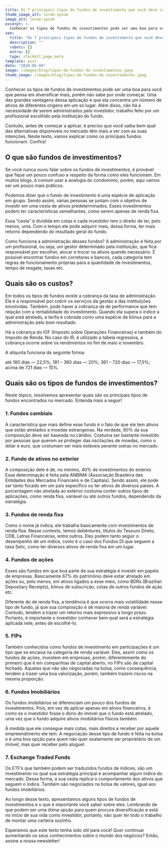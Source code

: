 ```yaml
---
title: Os 7 principais tipos de fundos de investimento que você deve conhecer
thumb_image_alt: lorem-ipsum
image_alt: lorem-ipsum
excerpt: >-
  Conhecer os tipos de fundos de investimentos pode ser uma boa para você que pensa em diversificar mais, porém não sabe por onde começar. Uma das grandes vantagens dessa aplicação é que ela concentra um número de ativos de diferentes origens em um só lugar. Além disso, não há a necessidade de serem administrados pelo investidor, trabalho feito por um profissional escolhido pela instituição do fundo.
seo:
  title: "Os 7 principais tipos de fundos de investimento que você deve conhecer"
  description: ""
  robots: []
  extra: []
  type: stackbit_page_meta
template: post
date: "2020-05-04"
image: /images/blog/tipos-de-fundos-de-investimentos.jpeg
thumb_image: /images/blog/tipos-de-fundos-de-investimentos.jpeg
---
```


Conhecer os tipos de fundos de investimentos pode ser uma boa para você que pensa em diversificar mais, porém não sabe por onde começar. Uma das grandes vantagens dessa aplicação é que ela concentra um número de ativos de diferentes origens em um só lugar. Além disso, não há a necessidade de serem administrados pelo investidor, trabalho feito por um profissional escolhido pela instituição do fundo.

Contudo, antes de começar a aplicar, é preciso que você saiba bem qual das alternativas disponíveis no mercado têm mais a ver com as suas intenções. Neste texto, vamos explicar como os principais fundos funcionam. Confira!

## O que são fundos de investimentos?

Se você nunca ouviu falar sobre os fundos de investimentos, é provável que fique um pouco confuso a respeito da forma como eles funcionam. Em muitos blogs, é comum usar a analogia do condomínio, porém, aqui vamos ser um pouco mais práticos.

Podemos dizer que o fundo de investimento é uma espécie de aplicação em grupo. Sendo assim, várias pessoas se juntam com o objetivo de investir em uma cesta de ativos predeterminados. Esses investimentos podem ter características semelhantes, como serem apenas de renda fixa.

Essa “cesta” é dividida em cotas e cada investidor tem o direito de ter, pelo menos, uma. Com o tempo ele pode adquirir mais, dessa forma, ter mais retorno dependendo do resultado geral do fundo.

Como funciona a administração desses fundos?
A administração é feita por um profissional, ou seja, um gestor determinado pela instituição, que fica responsável por escolher, alocar e trocar os ativos quando necessário. É possível encontrar fundos em corretoras e bancos, cada categoria tem regras de funcionamento próprias para a quantidade de investimentos, tempo de resgate, taxas etc.

## Quais são os custos?

Em todos os tipos de fundos existe a cobrança da taxa de administração. Ela é a responsável por cobrir os serviços da gestão e das instituições envolvidas. Também, pode haver a cobrança da de performance que tem relação com a rentabilidade do investimento. Quando ela supera o índice a qual está atrelado, a tarifa é cobrada como uma espécie de bônus para a administração pelo bom resultado.

Há a cobrança do IOF (Imposto sobre Operações Financeiras) e também do Imposto de Renda. No caso do IR, é utilizado a tabela regressiva, a cobrança ocorre sobre os rendimentos no fim de maio e novembro.

A alíquota funciona da seguinte forma:

até 180 dias — 22,5%;
181 – 360 dias — 20%;
361 – 720 dias — 17,5%;
acima de 721 dias — 15%.

## Quais são os tipos de fundos de investimentos?

Neste tópico, resolvemos apresentar quais são os principais tipos de fundos encontrados no mercado. Entenda mais a seguir!

### 1. Fundos cambiais

A característica que mais define esse fundo é o fato de que ele tem ativos que estão atrelados a moedas estrangeiras. Na verdade, 80% da sua composição deve ser baseada no câmbio. Costuma ser bastante investido por pessoas que querem se proteger das oscilações de moedas, como o dólar e euro, que costumam ser mais estáveis perante outras no mercado.

### 2. Fundo de ativos no exterior

A composição dele é de, no mínimo, 40% de investimentos do exterior. Essa determinação é feita pela ANBIMA (Associação Brasileira das Entidades dos Mercados Financeiro e de Capitais). Sendo assim, ele pode ser tanto focado em um país específico ou ter ativos de diversos países. A porcentagem não atrelada ao exterior costuma conter outros tipos de aplicações, como renda fixa, variável ou até outros fundos, dependendo da estratégia.

### 3. Fundos de renda fixa

Como o nome já indica, ele trabalha basicamente com investimentos de renda fixa. Nesse contexto, temos debêntures, títulos do Tesouro Direto, CDB, Letras Financeiras, entre outros. Eles podem tanto seguir o desempenho de um índice, como é o caso dos Fundos DI que seguem a taxa Selic, como ter diversos ativos de renda fixa em um lugar.

### 4. Fundos de ações

Esses são fundos em que boa parte de sua estratégia é investir em papéis de empresas. Basicamente 67% do patrimônio deve estar atrelado em ações ou, pelo menos, em ativos ligados a esse meio, como BDRs (Brazilian Depositary Receipts), bônus de subscrição, cotas de outros fundos de ação etc.

Diferente do de renda fixa, a tendência é que ocorra mais volatilidade nesse tipo de fundo, já que sua composição é de maioria de renda variável. Contudo, tendem a trazer um retorno mais expressivo a longo prazo. Portanto, é importante o investidor conhecer bem qual será a estratégia aplicada nele, antes de escolhê-lo.

### 5. FIPs

Também conhecidos como fundos de investimento em participações é um tipo que se encaixa na categoria de renda variável. Eles, assim como os fundos de ações, investem em empresas, porém, diferentemente do primeiro que é em companhias de capital aberto, no FIPs são de capital fechado. Aquelas que não são negociadas na bolsa, como consequência, tendem a trazer uma boa valorização, porém, também trazem riscos na mesma proporção.

### 6. Fundos Imobiliários

Os fundos imobiliários se diferenciam um pouco dos fundos de investimentos. Pois, em vez de aplicar apenas em ativos financeiros, é como se o investidor fosse o dono do imóvel que o fundo está atrelado, uma vez que o fundo adquire ativos imobiliários físicos também.

À medida que ele consegue mais cotas, mais direitos a receber por aquele empreendimento ele tem. A negociação desse tipo de fundo é feita na bolsa e é uma boa opção para quem não quer exatamente ser proprietário de um imóvel, mas quer receber pelo aluguel.

### 7. Exchange Traded Funds

Os ETF’s que também podem ser traduzidos fundos de índices, são um investimento no qual sua estratégia principal é acompanhar algum índice do mercado. Dessa forma, a sua cesta replica o comportamento dos ativos que seguem o índice. Também são negociados na bolsa de valores, igual aos fundos imobiliários.

Ao longo desse texto, apresentamos alguns tipos de fundos de investimentos e o que é importante você saber sobre eles. Lembrando de que podem ser uma ótima opção para quem procura diversificação e está no início de sua vida como investidor, portanto, não quer ter todo o trabalho de montar uma carteira sozinho.

Esperamos que este texto tenha sido útil para você! Quer continuar aumentando os seus conhecimentos sobre o mundo dos negócios? Então, assine a nossa newsletter!
